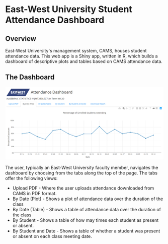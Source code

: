 # East-West University Student Attendance Dashboard

## Overview

East-West University's management system, CAMS, houses student attendance data.  This web app is a Shiny app, written in R, which builds a dashboard of descriptive plots and tables based on CAMS attendance data.



## The Dashboard

![Plot](./www/mock_plot.png)

The user, typically an East-West University faculty member, navigates the dashboard by choosing from the tabs along the top of the page.  The tabs offer the following views:

* Upload PDF - Where the user uploads attendance downloaded from CAMS in PDF format.
* By Date (Plot) - Shows a plot of attendance data over the duration of the class
* By Date (Table) - Shows a table of attendance data over the duration of the class
* By Student - Shows a table of how may times each student as present or absent.
* By Student and Date - Shows a table of whether a student was present or absent on each class meeting date.